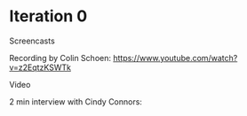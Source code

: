 # Iteration 0

Screencasts

Recording by Colin Schoen: https://www.youtube.com/watch?v=z2EqtzKSWTk

Video

2 min interview with Cindy Connors:

